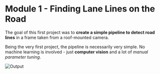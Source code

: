 # Module 1 - Finding Lane Lines on the Road

The goal of this first project was to **create a simple pipeline to detect road lines** in a frame taken from a roof-mounted camera.

Being the very first project, the pipeline is necessarily very simple. No machine learning is involved - just **computer vision** and a lot of *manual parameter tuning*.

![Output](/out/images/solidWhiteCurve.jpg)
